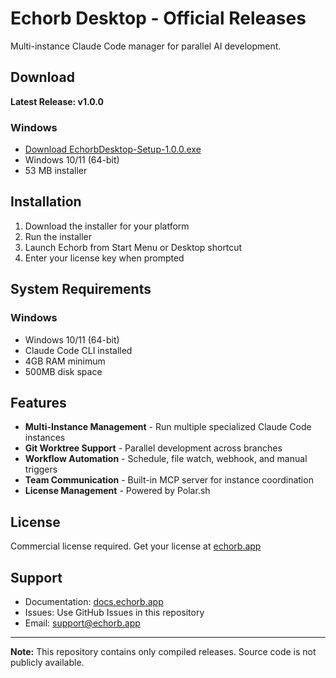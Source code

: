 # Echorb Desktop - Official Releases

Multi-instance Claude Code manager for parallel AI development.

## Download

**Latest Release: v1.0.0**

### Windows
- [Download EchorbDesktop-Setup-1.0.0.exe](../../releases/latest)
- Windows 10/11 (64-bit)
- 53 MB installer

## Installation

1. Download the installer for your platform
2. Run the installer
3. Launch Echorb from Start Menu or Desktop shortcut
4. Enter your license key when prompted

## System Requirements

### Windows
- Windows 10/11 (64-bit)
- Claude Code CLI installed
- 4GB RAM minimum
- 500MB disk space

## Features

- **Multi-Instance Management** - Run multiple specialized Claude Code instances
- **Git Worktree Support** - Parallel development across branches
- **Workflow Automation** - Schedule, file watch, webhook, and manual triggers
- **Team Communication** - Built-in MCP server for instance coordination
- **License Management** - Powered by Polar.sh

## License

Commercial license required. Get your license at [echorb.app](https://echorb.app)

## Support

- Documentation: [docs.echorb.app](https://docs.echorb.app)
- Issues: Use GitHub Issues in this repository
- Email: support@echorb.app

---

**Note:** This repository contains only compiled releases. Source code is not publicly available.
